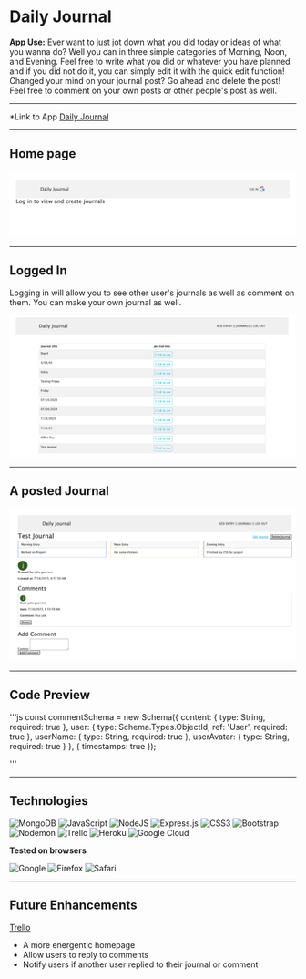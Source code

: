 # Daily Journal
**App Use:** Ever want to just jot down what you did today or ideas of what you wanna do? Well you can in three simple categories of Morning, Noon, and Evening. Feel free to write what you did or whatever you have planned and if you did not do it, you can simply edit it with the quick edit function! Changed your mind on your journal post? Go ahead and delete the post! Feel free to comment on your own posts or other people's post as well.

---

*Link to App
[Daily Journal](https://dailyjournal-6aaaa9a51646.herokuapp.com/)

---

## Home page
![home page](public/images/Homepage.png)


---

## Logged In
Logging in will allow you to see other user's journals as well as comment on them. You can make your own journal as well.

![Journal Page](public/images/Journals.png)

---

## A posted Journal
![Journal](public/images/Testjournal.png)

---

## Code Preview
'''js
const commentSchema = new Schema({
  content: {
    type: String,
    required: true
  },
  user: {
    type: Schema.Types.ObjectId,
    ref: 'User',
    required: true
  },
  userName: {
    type: String,
    required: true
  },
  userAvatar: {
    type: String,
    required: true
  }
}, {
  timestamps: true
});

'''

---

## Technologies
![MongoDB](https://img.shields.io/badge/MongoDB-%234ea94b.svg?style=for-the-badge&logo=mongodb&logoColor=white)
![JavaScript](https://img.shields.io/badge/javascript-%23323330.svg?style=for-the-badge&logo=javascript&logoColor=%23F7DF1E)
![NodeJS](https://img.shields.io/badge/node.js-6DA55F?style=for-the-badge&logo=node.js&logoColor=white)
![Express.js](https://img.shields.io/badge/express.js-%23404d59.svg?style=for-the-badge&logo=express&logoColor=%2361DAFB)
![CSS3](https://img.shields.io/badge/css3-%231572B6.svg?style=for-the-badge&logo=css3&logoColor=white)
![Bootstrap](https://img.shields.io/badge/bootstrap-%238511FA.svg?style=for-the-badge&logo=bootstrap&logoColor=white)
![Nodemon](https://img.shields.io/badge/NODEMON-%23323330.svg?style=for-the-badge&logo=nodemon&logoColor=%BBDEAD)
![Trello](https://img.shields.io/badge/Trello-%23026AA7.svg?style=for-the-badge&logo=Trello&logoColor=white)
![Heroku](https://img.shields.io/badge/heroku-%23430098.svg?style=for-the-badge&logo=heroku&logoColor=white)
![Google Cloud](https://img.shields.io/badge/GoogleCloud-%234285F4.svg?style=for-the-badge&logo=google-cloud&logoColor=white)

**Tested on browsers**

![Google](https://img.shields.io/badge/google-4285F4?style=for-the-badge&logo=google&logoColor=white)
![Firefox](https://img.shields.io/badge/Firefox-FF7139?style=for-the-badge&logo=Firefox-Browser&logoColor=white)
![Safari](https://img.shields.io/badge/Safari-000000?style=for-the-badge&logo=Safari&logoColor=white)

---

## Future Enhancements

[Trello](https://trello.com/b/ZYImv1TB/daily-journal)
- A more energentic homepage
- Allow users to reply to comments
- Notify users if another user replied to their journal or comment
